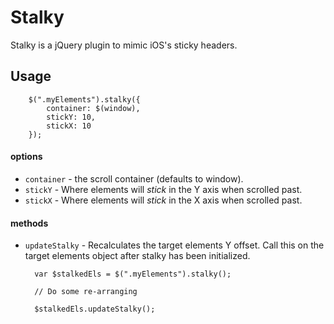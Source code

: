 # Stalky
Stalky is a jQuery plugin to mimic iOS's sticky headers.

## Usage
		$(".myElements").stalky({
			container: $(window),
			stickY: 10,
			stickX: 10
		});

#### options

* `container` - the scroll container (defaults to window).
* `stickY` - Where elements will *stick* in the Y axis when scrolled past.
* `stickX` - Where elements will *stick* in the X axis when scrolled past.

#### methods
* `updateStalky` - Recalculates the target elements Y offset. Call this on the target elements object after stalky has been initialized.

		var $stalkedEls = $(".myElements").stalky();
		
		// Do some re-arranging
		
		$stalkedEls.updateStalky();



